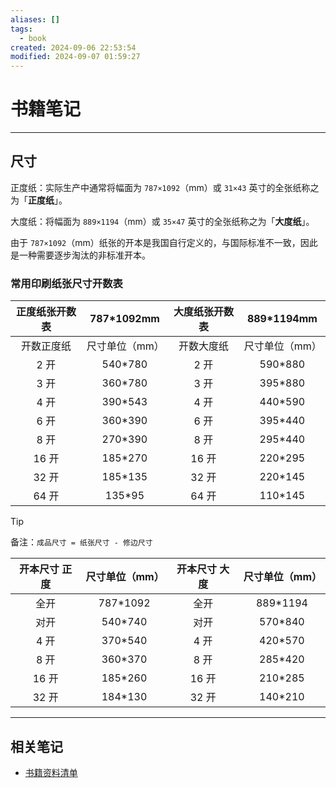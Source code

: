 ```yaml
---
aliases: []
tags:
  - book
created: 2024-09-06 22:53:54
modified: 2024-09-07 01:59:27
---
```


# 书籍笔记

---

##  尺寸

正度纸：实际生产中通常将幅面为 `787×1092`（mm）或 `31×43` 英寸的全张纸称之为「**正度纸**」。

大度纸：将幅面为 `889×1194`（mm）或 `35×47` 英寸的全张纸称之为「**大度纸**」。

由于 `787×1092`（mm）纸张的开本是我国自行定义的，与国际标准不一致，因此是一种需要逐步淘汰的非标准开本。

### 常用印刷纸张尺寸开数表

| 正度纸张开数表 |   787*1092mm   | 大度纸张开数表 |   889*1194mm   |
|:--------------:|:--------------:|:--------------:|:--------------:|
|   开数正度纸   | 尺寸单位（mm） |   开数大度纸   | 尺寸单位（mm） |
|      2 开       |    540*780     |      2 开       |    590*880     |
|      3 开       |    360*780     |      3 开       |    395*880     |
|      4 开       |    390*543     |      4 开       |    440*590     |
|      6 开       |    360*390     |      6 开       |    395*440     |
|      8 开       |    270*390     |      8 开       |    295*440     |
|      16 开      |    185*270     |      16 开      |    220*295     |
|      32 开      |    185*135     |      32 开      |    220*145     |
|      64 开      |     135*95     |      64 开      |    110*145     |

> [!tip] 
> 
> 备注：`成品尺寸 = 纸张尺寸 - 修边尺寸`

| 开本尺寸 正度 | 尺寸单位（mm） | 开本尺寸 大度 | 尺寸单位（mm） |
|:-------------:|:--------------:|:-------------:|:--------------:|
|     全开      |    787*1092    |     全开      |    889*1194    |
|     对开      |    540*740     |     对开      |    570*840     |
|     4 开      |    370*540     |     4 开      |    420*570     |
|     8 开      |    360*370     |     8 开      |    285*420     |
|     16 开     |    185*260     |     16 开     |    210*285     |
|     32 开     |    184*130     |     32 开     |    140*210     |

---

## 相关笔记

* [书籍资料清单](Book_Material.md)

